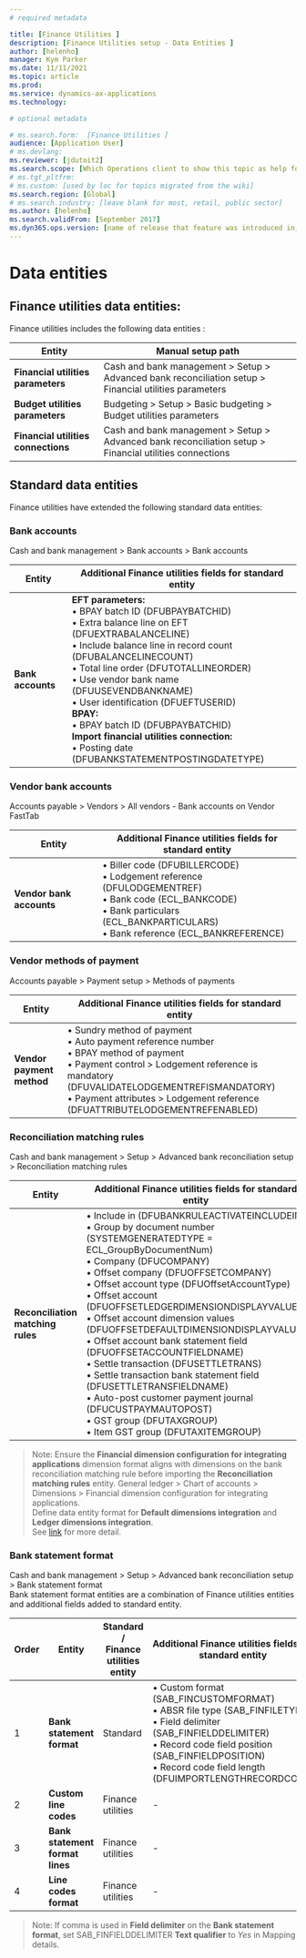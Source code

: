 ```yaml
---
# required metadata

title: [Finance Utilities ]
description: [Finance Utilities setup - Data Entities ]
author: [helenho]
manager: Kym Parker
ms.date: 11/11/2021
ms.topic: article
ms.prod: 
ms.service: dynamics-ax-applications
ms.technology: 

# optional metadata

# ms.search.form:  [Finance Utilities ]
audience: [Application User]
# ms.devlang: 
ms.reviewer: [jdutoit2]
ms.search.scope: [Which Operations client to show this topic as help for, to be set by content strategist, see list here: https://microsoft.sharepoint.com/teams/DynDoc/_layouts/15/WopiFrame.aspx?sourcedoc={23419e1c-eb64-42e9-aa9b-79875b428718}&action=edit&wd=target%28Core-Dynamics-AX-CP-requirements%2Eone%7C4CC185C0%2DEFAA%2D42CD%2D94B9%2D8F2A45E7F61A%2FVersions-list-for-docs-topics%7CC14BE630%2D5151%2D49D6%2D8305%2D554B5084593C%2F%29]
# ms.tgt_pltfrm: 
# ms.custom: [used by loc for topics migrated from the wiki]
ms.search.region: [Global]
# ms.search.industry: [leave blank for most, retail, public sector]
ms.author: [helenho]
ms.search.validFrom: [September 2017]
ms.dyn365.ops.version: [name of release that feature was introduced in, see list here: https://microsoft.sharepoint.com/teams/DynDoc/_layouts/15/WopiFrame.aspx?sourcedoc={23419e1c-eb64-42e9-aa9b-79875b428718}&action=edit&wd=target%28Core-Dynamics-AX-CP-requirements%2Eone%7C4CC185C0%2DEFAA%2D42CD%2D94B9%2D8F2A45E7F61A%2FVersions-list-for-docs-topics%7CC14BE630%2D5151%2D49D6%2D8305%2D554B5084593C%2F%29]
---
```


# Data entities

## Finance utilities data entities:
Finance utilities includes the following data entities :

| **Entity**                            | **Manual setup path**   |
|-|-|
|  **Financial utilities parameters**   | Cash and bank management > Setup > Advanced bank reconciliation setup > Financial utilities parameters |
|  **Budget utilities parameters**      | Budgeting > Setup > Basic budgeting > Budget utilities parameters  |
| **Financial utilities connections**   | Cash and bank management > Setup > Advanced bank reconciliation setup > Financial utilities connections |

## Standard data entities
Finance utilities have extended the following standard data entities:

### Bank accounts
Cash and bank management > Bank accounts > Bank accounts

| **Entity**                          | **Additional Finance utilities fields for standard entity**                
|-                                    |-                        
| **Bank accounts**                   | **EFT parameters:** <br> • BPAY batch ID (DFUBPAYBATCHID) <br> •	Extra balance line on EFT (DFUEXTRABALANCELINE) <br> • Include balance line in record count (DFUBALANCELINECOUNT) <br> • Total line order (DFUTOTALLINEORDER) <br> • Use vendor bank name (DFUUSEVENDBANKNAME) <br> • User identification (DFUEFTUSERID) <br> **BPAY:** <br> • BPAY batch ID (DFUBPAYBATCHID) <br> **Import financial utilities connection:** <br> • Posting date (DFUBANKSTATEMENTPOSTINGDATETYPE)

### Vendor bank accounts
Accounts payable > Vendors > All vendors - Bank accounts on Vendor FastTab

| **Entity**                          | **Additional Finance utilities fields for standard entity**                 
|-                                    |-                                          
| **Vendor bank accounts**            | • Biller code (DFUBILLERCODE) <br> • Lodgement reference (DFULODGEMENTREF) <br> • Bank code (ECL_BANKCODE) <br> • Bank particulars (ECL_BANKPARTICULARS) <br> • Bank reference (ECL_BANKREFERENCE) 

### Vendor methods of payment
Accounts payable > Payment setup > Methods of payments

| **Entity**                          | **Additional Finance utilities fields for standard entity**                 
|-                                    |-                                          
| **Vendor payment method**           | • Sundry method of payment <br> • Auto payment reference number <br> • BPAY method of payment <br> • Payment control > Lodgement reference is mandatory (DFUVALIDATELODGEMENTREFISMANDATORY) <br> • Payment attributes > Lodgement reference (DFUATTRIBUTELODGEMENTREFENABLED)


### Reconciliation matching rules
Cash and bank management > Setup > Advanced bank reconciliation setup > Reconciliation matching rules

| **Entity**                          | **Additional Finance utilities fields for standard entity**                     
|-                                    |-  
| **Reconciliation matching rules**   | • Include in (DFUBANKRULEACTIVATEINCLUDEIN) <br> •	Group by document number (SYSTEMGENERATEDTYPE = ECL_GroupByDocumentNum) <br> • Company (DFUCOMPANY) <br> •	Offset company (DFUOFFSETCOMPANY) <br> •	Offset account type (DFUOffsetAccountType) <br> •	Offset account (DFUOFFSETLEDGERDIMENSIONDISPLAYVALUE) <br> •	Offset account dimension values (DFUOFFSETDEFAULTDIMENSIONDISPLAYVALUE) <br> •	Offset account bank statement field (DFUOFFSETACCOUNTFIELDNAME) <br> • Settle transaction (DFUSETTLETRANS) <br> •	Settle transaction bank statement field (DFUSETTLETRANSFIELDNAME) <br> •	Auto-post customer payment journal (DFUCUSTPAYMAUTOPOST) <br> •	GST group (DFUTAXGROUP) <br> •	Item GST group (DFUTAXITEMGROUP) | 

> Note: Ensure the **Financial dimension configuration for integrating applications** dimension format aligns with dimensions on the bank reconciliation matching rule before importing the **Reconciliation matching rules** entity. General ledger > Chart of accounts > Dimensions > Financial dimension configuration for integrating applications. <br> Define data entity format for **Default dimensions integration** and **Ledger dimensions integration**. <br>
> See [link](https://docs.microsoft.com/en-us/dynamics365/fin-ops-core/dev-itpro/financial/financial-dimension-configuration-integration) for more detail.

### Bank statement format
Cash and bank management > Setup > Advanced bank reconciliation setup > Bank statement format <br> 
Bank statement format entities are a combination of Finance utilities entities and additional fields added to standard entity. 

| **Order** | **Entity**                          | **Standard / Finance <br> utilities entity**   | **Additional Finance utilities fields for standard entity**    |
|-          |-                                    |-                                          |-
| 1         | **Bank statement format**           | Standard                                  |  • Custom format (SAB_FINCUSTOMFORMAT) <br> • ABSR file type (SAB_FINFILETYPE) <br> • Field delimiter (SAB_FINFIELDDELIMITER) <br> •  Record code field position (SAB_FINFIELDPOSITION) <br> • Record code field length (DFUIMPORTLENGTHRECORDCODE) |
| 2         | **Custom line codes**               | Finance utilities                         | - 
| 3         | **Bank statement format lines**     | Finance utilities                         | - 
| 4         | **Line codes format**               | Finance utilities                         | - 

> Note: If comma is used in **Field delimiter** on the **Bank statement format**, set SAB_FINFIELDDELIMITER **Text qualifier** to _Yes_ in Mapping details.

